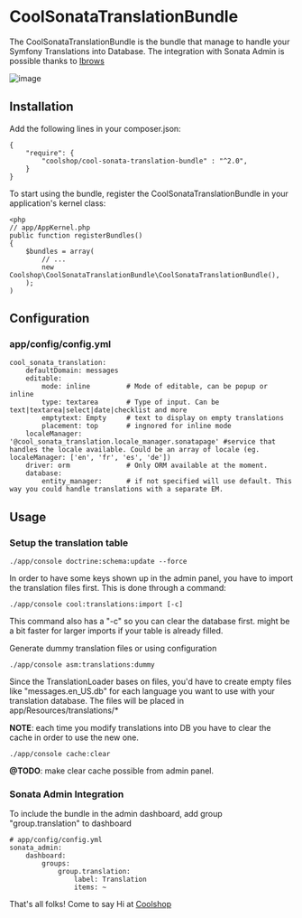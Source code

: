 # CoolSonataTranslationBundle


The CoolSonataTranslationBundle is the bundle that manage to handle your Symfony Translations into Database.
The integration with Sonata Admin is possible thanks to [Ibrows](https://github.com/ibrows/IbrowsSonataTranslationBundle) 

![image](https://raw.githubusercontent.com/Coolshop/CoolSonataTranslationBundle/master/Resources/doc/screen/overview.png)

## Installation

Add the following lines in your composer.json:

```
{
    "require": {
        "coolshop/cool-sonata-translation-bundle" : "^2.0",
    }
}
```


To start using the bundle, register the CoolSonataTranslationBundle in your application's kernel class:

``` 
<php
// app/AppKernel.php
public function registerBundles()
{
    $bundles = array(
        // ...
        new Coolshop\CoolSonataTranslationBundle\CoolSonataTranslationBundle(),
    );
)
```

## Configuration 

### app/config/config.yml
``` 
cool_sonata_translation:
    defaultDomain: messages
    editable:
        mode: inline         # Mode of editable, can be popup or inline
        type: textarea       # Type of input. Can be text|textarea|select|date|checklist and more
        emptytext: Empty     # text to display on empty translations
        placement: top       # ingnored for inline mode
    localeManager: '@cool_sonata_translation.locale_manager.sonatapage' #service that handles the locale available. Could be an array of locale (eg. localeManager: ['en', 'fr', 'es', 'de'])
    driver: orm              # Only ORM available at the moment.
    database:
        entity_manager:      # if not specified will use default. This way you could handle translations with a separate EM.
```



## Usage

### Setup the translation table

```
./app/console doctrine:schema:update --force
```

In order to have some keys shown up in the admin panel, you have to import the translation files first. This is done through a command:

```
./app/console cool:translations:import [-c] 
```
This command also has a "-c" so you can clear the database first. might be a bit faster for larger imports if your table is already filled.


Generate dummy translation files or using configuration
```
./app/console asm:translations:dummy
```
Since the TranslationLoader bases on files, you'd have to create empty files like "messages.en_US.db" for each language you want to use with your translation database. 
The files will be placed in app/Resources/translations/* 

**NOTE**: each time you modify translations into DB you have to clear the cache in order to use the new one.
```
./app/console cache:clear
```

**@TODO**: make clear cache possible from admin panel.

### Sonata Admin Integration

To include the bundle in the admin dashboard, add group "group.translation" to dashboard

```
# app/config/config.yml
sonata_admin:
    dashboard:
        groups:
            group.translation:
                label: Translation
                items: ~ 
```

That's all folks! 
Come to say Hi at [Coolshop](http://www.coolshop.it)
